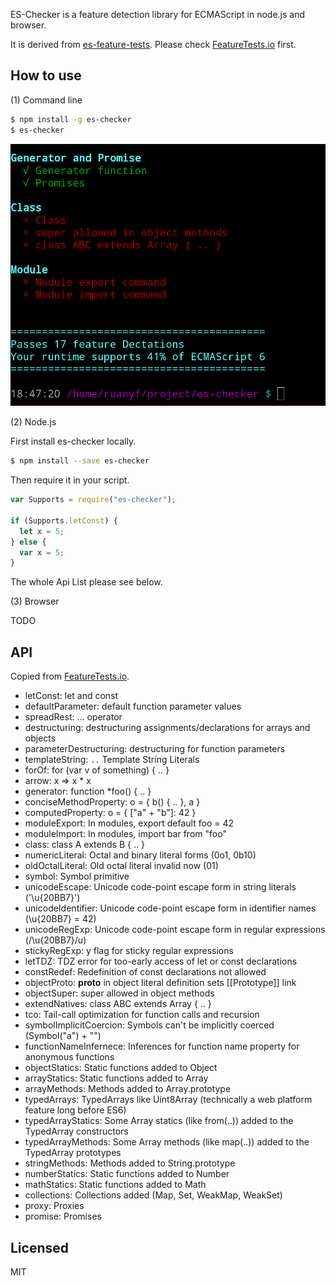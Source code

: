 ES-Checker is a feature detection library for ECMAScript in node.js and browser.

It is derived from [es-feature-tests](https://github.com/getify/es-feature-tests). Please check [FeatureTests.io](https://featuretests.io/mybrowser) first.

## How to use

(1) Command line

```bash
$ npm install -g es-checker
$ es-checker
```

![](./screenshot.png)

(2) Node.js

First install es-checker locally.

```bash
$ npm install --save es-checker
```

Then require it in your script.

```javascript
var Supports = require("es-checker");

if (Supports.letConst) {
  let x = 5;
} else {
  var x = 5;
}
```

The whole Api List please see below.

(3) Browser

TODO

## API

Copied from [FeatureTests.io](https://featuretests.io/details).

- letConst: let and const
- defaultParameter: default function parameter values
- spreadRest: ... operator
- destructuring: destructuring assignments/declarations for arrays and objects
- parameterDestructuring: destructuring for function parameters
- templateString: `..` Template String Literals
- forOf: for (var v of something) { .. }
- arrow: x => x * x
- generator: function *foo() { .. }
- conciseMethodProperty: o = { b() { .. }, a }
- computedProperty: o = { ["a" + "b"]: 42 }
- moduleExport: In modules, export default foo = 42
- moduleImport: In modules, import bar from "foo"
- class: class A extends B { .. }
- numericLiteral: Octal and binary literal forms (0o1, 0b10)
- oldOctalLiteral: Old octal literal invalid now (01)
- symbol: Symbol primitive
- unicodeEscape: Unicode code-point escape form in string literals ('\u{20BB7}')
- unicodeIdentifier: Unicode code-point escape form in identifier names (\u{20BB7} = 42)
- unicodeRegExp: Unicode code-point escape form in regular expressions (/\u{20BB7}/u)
- stickyRegExp: y flag for sticky regular expressions
- letTDZ: TDZ error for too-early access of let or const declarations
- constRedef: Redefinition of const declarations not allowed
- objectProto: __proto__ in object literal definition sets [[Prototype]] link
- objectSuper: super allowed in object methods
- extendNatives: class ABC extends Array { .. }
- tco: Tail-call optimization for function calls and recursion
- symbolImplicitCoercion: Symbols can't be implicitly coerced (Symbol("a") + "")
- functionNameInfernece: Inferences for function name property for anonymous functions
- objectStatics: Static functions added to Object
- arrayStatics: Static functions added to Array
- arrayMethods: Methods added to Array.prototype
- typedArrays: TypedArrays like Uint8Array (technically a web platform feature long before ES6)
- typedArrayStatics: Some Array statics (like from(..)) added to the TypedArray constructors
- typedArrayMethods: Some Array methods (like map(..)) added to the TypedArray prototypes
- stringMethods: Methods added to String.prototype
- numberStatics: Static functions added to Number
- mathStatics: Static functions added to Math
- collections: Collections added (Map, Set, WeakMap, WeakSet)
- proxy: Proxies
- promise: Promises

## Licensed

MIT
